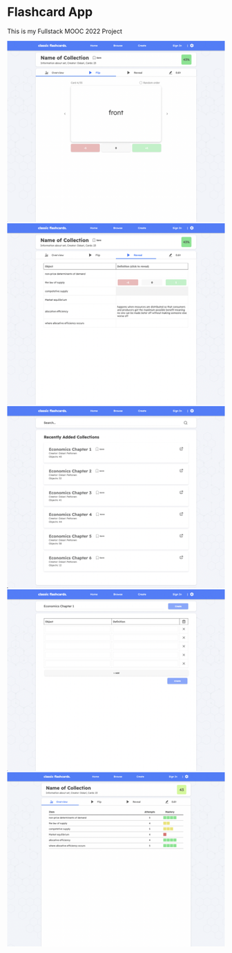 # Flashcard App
This is my Fullstack MOOC 2022 Project

![](progc.png)
![](progd.png)
![](progb.png)
![](proga.png)
![](currentprogress.png)